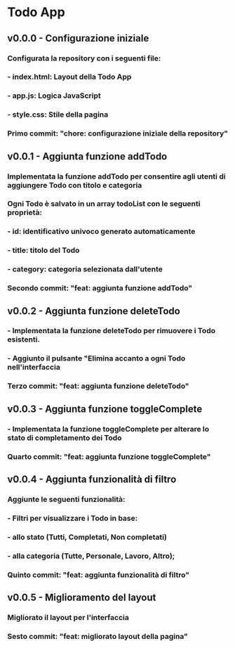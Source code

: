 # Todo App

## v0.0.0 - Configurazione iniziale
### Configurata la repository con i seguenti file:
### - index.html: Layout della Todo App
### - app.js: Logica JavaScript
### - style.css: Stile della pagina
###
### Primo commit: "chore: configurazione iniziale della repository"

## v0.0.1 - Aggiunta funzione addTodo
### Implementata la funzione addTodo per consentire agli utenti di aggiungere Todo con titolo e categoria
### Ogni Todo è salvato in un array todoList con le seguenti proprietà:
### - id: identificativo univoco generato automaticamente
### - title: titolo del Todo
### - category: categoria selezionata dall'utente
### 
### Secondo commit: "feat: aggiunta funzione addTodo"

## v0.0.2 - Aggiunta funzione deleteTodo
### - Implementata la funzione deleteTodo per rimuovere i Todo esistenti.
### - Aggiunto il pulsante "Elimina accanto a ogni Todo nell'interfaccia
### 
### Terzo commit: "feat: aggiunta funzione deleteTodo"

## v0.0.3 - Aggiunta funzione toggleComplete
### - Implementata la funzione toggleComplete per alterare lo stato di completamento dei Todo
###
### Quarto commit: "feat: aggiunta funzione toggleComplete"

## v0.0.4 - Aggiunta funzionalità di filtro
### Aggiunte le seguenti funzionalità:
### - Filtri per visualizzare i Todo in base:
###     - allo stato (Tutti, Completati, Non completati) 
###     - alla categoria (Tutte, Personale, Lavoro, Altro);
###
### Quinto commit: "feat: aggiunta funzionalità di filtro"

## v0.0.5 - Miglioramento del layout
### Migliorato il layout per l'interfaccia
###
### Sesto commit: "feat: migliorato layout della pagina"

